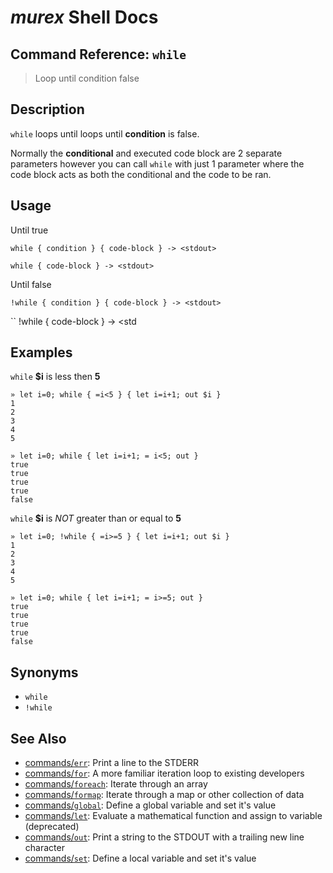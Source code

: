 # _murex_ Shell Docs

## Command Reference: `while`

> Loop until condition false

## Description

`while` loops until loops until **condition** is false.

Normally the **conditional** and executed code block are 2 separate parameters
however you can call `while` with just 1 parameter where the code block acts
as both the conditional and the code to be ran.

## Usage

Until true

    while { condition } { code-block } -> <stdout>
    
    while { code-block } -> <stdout>
    
Until false

    !while { condition } { code-block } -> <stdout>
    
``
!while { code-block } -> <std

## Examples

`while` **$i** is less then **5**

    » let i=0; while { =i<5 } { let i=i+1; out $i }
    1
    2
    3
    4
    5
    
    » let i=0; while { let i=i+1; = i<5; out }
    true
    true
    true
    true
    false
    
`while` **$i** is _NOT_ greater than or equal to **5**

    » let i=0; !while { =i>=5 } { let i=i+1; out $i }
    1
    2
    3
    4
    5
    
    » let i=0; while { let i=i+1; = i>=5; out }
    true
    true
    true
    true
    false

## Synonyms

* `while`
* `!while`


## See Also

* [commands/`err`](../commands/err.md):
  Print a line to the STDERR
* [commands/`for`](../commands/for.md):
  A more familiar iteration loop to existing developers
* [commands/`foreach`](../commands/foreach.md):
  Iterate through an array
* [commands/`formap`](../commands/formap.md):
  Iterate through a map or other collection of data
* [commands/`global`](../commands/global.md):
  Define a global variable and set it's value
* [commands/`let`](../commands/let.md):
  Evaluate a mathematical function and assign to variable (deprecated)
* [commands/`out`](../commands/out.md):
  Print a string to the STDOUT with a trailing new line character
* [commands/`set`](../commands/set.md):
  Define a local variable and set it's value